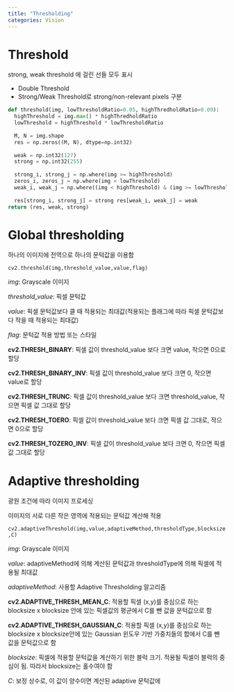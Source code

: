 ```yaml
---
title: "Thresholding"
categories: Vision
---
```


# Threshold

strong, weak threshold 에 걸린 선들 모두 표시

- Double Threshold
- Strong/Weak Threshold로 strong/non-relevant pixels 구분 
```python
def threshold(img, lowThresholdRatio=0.05, highThredholdRatio=0.09): 
  highThreshold = img.max() * highThredholdRatio
  lowThreshold = highThreshold * lowThresholdRatio
  
  M, N = img.shape
  res = np.zeros((M, N), dtype=np.int32)
  
  weak = np.int32(127) 
  strong = np.int32(255)
  
  strong_i, strong_j = np.where(img >= highThreshold) 
  zeros_i, zeros_j = np.where(img < lowThreshold)
  weak_i, weak_j = np.where((img < highThreshold) & (img >= lowThreshold))
  
  res[strong_i, strong_j] = strong res[weak_i, weak_j] = weak
return (res, weak, strong)
```

# Global thresholding

하나의 이미지에 전역으로 하나의 문턱값을 이용함

```cv2.threshold(img,threshold_value,value,flag)```

*img*: Grayscale 이미지

*threshold_value*: 픽셀 문턱값

*value*: 픽셀 문턱값보다 클 때 적용되는 최대값(적용되는 플래그에 따라 픽셀 문턱값보다 작을 때 적용되는 최대값)

*flag*: 문턱값 적용 방법 또는 스타일

**cv2.THRESH_BINARY**: 픽셀 값이 threshold_value 보다 크면 value, 작으면 0으로 할당

**cv2.THRESH_BINARY_INV**: 픽셀 값이 threshold_value 보다 크면 0, 작으면 value로 할당

**cv2.THRESH_TRUNC**: 픽셀 값이 threshold_value 보다 크면 threshold_value, 작으면 픽셀 값 그대로 할당

**cv2.THRESH_TOERO**: 픽셀 값이 threshold_value 보다 크면 픽셀 값 그대로, 작으면 0으로 할당

**cv2.THRESH_TOZERO_INV**: 픽셀 값이 threshold_value 보다 크면 0, 작으면 픽셀 값 그대로 할당


# Adaptive thresholding

광원 조건에 따라 이미지 프로세싱

이미지의 서로 다른 작은 영역에 적용되는 문턱값 계산해 적용

```cv2.adaptiveThreshold(img,value,adaptiveMethod,thresholdType,blocksize,C)```

*img*: Grayscale 이미지

*value*: adaptiveMethod에 의해 계산된 문턱값과 thresholdType에 의해 픽셀에 적용될 최대값

*adaptiveMethod*: 사용할 Adaptive Thresholding 알고리즘

**cv2.ADAPTIVE_THRESH_MEAN_C**: 적용할 픽셀 (x,y)를 중심으로 하는 blocksize x blocksize 안에 있는 픽셀값의 평균에서 C를 뺀 값을 문턱값으로 함

**cv2.ADAPTIVE_THRESH_GAUSSIAN_C**: 적용할 픽셀 (x,y)를 중심으로 하는 blocksize x blocksize안에 있는 Gaussian 윈도우 기반 가중치들의 합에서 C를 뺀 값을 문턱값으로 함

*blocksize*: 픽셀에 적용할 문턱값을 계산하기 위한 블럭 크기. 적용될 픽셀이 블럭의 중심이 됨. 따라서 blocksize는 홀수여야 함

*C*: 보정 상수로, 이 값이 양수이면 계산된 adaptive 문턱값에
